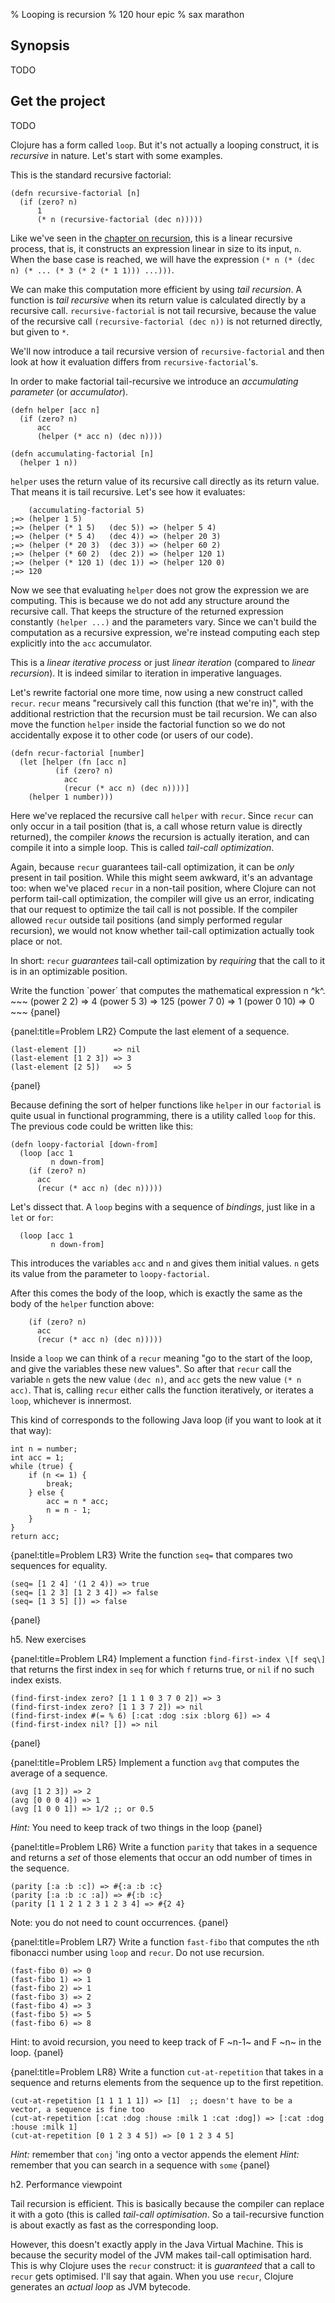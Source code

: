 % Looping is recursion
% 120 hour epic
% sax marathon

## Synopsis

TODO

## Get the project

TODO

Clojure has a form called `loop`. But it's not actually a looping construct,
it is _recursive_ in nature. Let's start with some examples.

This is the standard recursive factorial:

~~~
(defn recursive-factorial [n]
  (if (zero? n)
      1
      (* n (recursive-factorial (dec n)))))
~~~

Like we've seen in the [chapter on recursion][recursion], this is a linear
recursive process, that is, it constructs an expression linear in size to its
input, `n`. When the base case is reached, we will have the expression `(* n
(* (dec n) (* ... (* 3 (* 2 (* 1 1))) ...)))`.

We can make this computation more efficient by using _tail recursion_. A
function is _tail recursive_ when its return value is calculated directly by a
recursive call. `recursive-factorial` is not tail recursive, because the value
of the recursive call `(recursive-factorial (dec n))` is not returned
directly, but given to `*`.

We'll now introduce a tail recursive version of `recursive-factorial` and then
look at how it evaluation differs from `recursive-factorial`'s.

In order to make factorial tail-recursive we introduce an *accumulating
parameter* (or *accumulator*).

~~~
(defn helper [acc n]
  (if (zero? n)
      acc
      (helper (* acc n) (dec n))))

(defn accumulating-factorial [n]
  (helper 1 n))
~~~

`helper` uses the return value of its recursive call directly as its return
value. That means it is tail recursive. Let's see how it evaluates:

~~~
    (accumulating-factorial 5)
;=> (helper 1 5)
;=> (helper (* 1 5)   (dec 5)) => (helper 5 4)
;=> (helper (* 5 4)   (dec 4)) => (helper 20 3)
;=> (helper (* 20 3)  (dec 3)) => (helper 60 2)
;=> (helper (* 60 2)  (dec 2)) => (helper 120 1)
;=> (helper (* 120 1) (dec 1)) => (helper 120 0)
;=> 120
~~~

Now we see that evaluating `helper` does not grow the expression we are
computing. This is because we do not add any structure around the recursive
call. That keeps the structure of the returned expression constantly `(helper
...)` and the parameters vary. Since we can't build the computation as a
recursive expression, we're instead computing each step explicitly into the
`acc` accumulator.

This is a _linear iterative process_ or just _linear iteration_ (compared to
_linear recursion_). It is indeed similar to iteration in imperative
languages.

Let's rewrite factorial one more time, now using a new construct called
`recur`. `recur` means "recursively call this function (that we're in)", with
the additional restriction that the recursion must be tail recursion. We can
also move the function `helper` inside the factorial function so we do not
accidentally expose it to other code (or users of our code).

~~~
(defn recur-factorial [number]
  (let [helper (fn [acc n]
          (if (zero? n)
            acc
            (recur (* acc n) (dec n))))]
    (helper 1 number)))
~~~

Here we've replaced the recursive call `helper` with `recur`. Since `recur`
can only occur in a tail position (that is, a call whose return value is
directly returned), the compiler _knows_ the recursion is actually iteration,
and can compile it into a simple loop. This is called _tail-call
optimization_.

Again, because `recur` guarantees tail-call optimization, it can be _only_
present in tail position. While this might seem awkward, it's an advantage
too: when we've placed `recur` in a non-tail position, where Clojure can not
perform tail-call optimization, the compiler will give us an error, indicating
that our request to optimize the tail call is not possible. If the compiler
allowed `recur` outside tail positions (and simply performed regular
recursion), we would not know whether tail-call optimization actually took
place or not.

In short: `recur` _guarantees_ tail-call optimization by _requiring_ that the
call to it is in an optimizable position.

<exercise>
Write the function `power` that computes the mathematical expression n ^k^.
~~~
(power 2 2)  => 4
(power 5 3)  => 125
(power 7 0)  => 1
(power 0 10) => 0
~~~
{panel} 

{panel:title=Problem LR2}
Compute the last element of a sequence.
~~~
(last-element [])      => nil
(last-element [1 2 3]) => 3
(last-element [2 5])   => 5
~~~
{panel}

Because defining the sort of helper functions like `helper` in our `factorial` is quite usual in functional programming, there is a utility called `loop` for this. The previous code could be written like this:

~~~
(defn loopy-factorial [down-from]
  (loop [acc 1
         n down-from]
    (if (zero? n)
      acc
      (recur (* acc n) (dec n)))))
~~~

Let's dissect that. A `loop` begins with a sequence of _bindings_, just like in a `let` or `for`:
~~~
  (loop [acc 1
         n down-from]
~~~
This introduces the variables `acc` and `n` and gives them initial values. `n` gets its value from the parameter to `loopy-factorial`.

After this comes the body of the loop, which is exactly the same as the body of the `helper` function above:
~~~
    (if (zero? n)
      acc
      (recur (* acc n) (dec n)))))
~~~

Inside a `loop` we can think of a `recur` meaning "go to the start of the loop, and give the variables these new values". So after that `recur` call the variable `n` gets the new value `(dec n)`, and `acc` gets the new value `(* n acc)`. That is, calling `recur` either calls the function iteratively, or iterates a `loop`, whichever is innermost.

This kind of corresponds to the following Java loop (if you want to look at it that way):
~~~
int n = number;
int acc = 1;
while (true) {
    if (n <= 1) {
        break;
    } else {
        acc = n * acc;
        n = n - 1;
    }
}
return acc;

~~~

{panel:title=Problem LR3}
Write the function `seq=` that compares two sequences for equality.
~~~
(seq= [1 2 4] '(1 2 4)) => true
(seq= [1 2 3] [1 2 3 4]) => false
(seq= [1 3 5] []) => false
~~~
{panel} 

h5. New exercises

{panel:title=Problem LR4}
Implement a function `find-first-index \[f seq\]` that returns the first index in `seq` for which `f` returns true, or `nil` if no such index exists.
~~~
(find-first-index zero? [1 1 1 0 3 7 0 2]) => 3
(find-first-index zero? [1 1 3 7 2]) => nil
(find-first-index #(= % 6) [:cat :dog :six :blorg 6]) => 4
(find-first-index nil? []) => nil
~~~
{panel}

{panel:title=Problem LR5}
Implement a function `avg` that computes the average of a sequence.
~~~
(avg [1 2 3]) => 2
(avg [0 0 0 4]) => 1
(avg [1 0 0 1]) => 1/2 ;; or 0.5 
~~~
_Hint:_ You need to keep track of two things in the loop
{panel}

{panel:title=Problem LR6}
Write a function `parity` that takes in a sequence and returns a *set* of those elements that occur an odd number of times in the sequence.
~~~
(parity [:a :b :c]) => #{:a :b :c}
(parity [:a :b :c :a]) => #{:b :c}
(parity [1 1 2 1 2 3 1 2 3 4] => #{2 4}
~~~
Note: you do not need to count occurrences.
{panel}

{panel:title=Problem LR7}
Write a function `fast-fibo` that computes the `n`th fibonacci number using `loop` and `recur`. Do not use recursion.
~~~
(fast-fibo 0) => 0
(fast-fibo 1) => 1
(fast-fibo 2) => 1
(fast-fibo 3) => 2
(fast-fibo 4) => 3
(fast-fibo 5) => 5
(fast-fibo 6) => 8
~~~
Hint: to avoid recursion, you need to keep track of F ~n-1~ and F ~n~ in the loop.
{panel}

{panel:title=Problem LR8}
Write a function `cut-at-repetition` that takes in a sequence and returns elements from the sequence up to the first repetition.
~~~
(cut-at-repetition [1 1 1 1 1]) => [1]  ;; doesn't have to be a vector, a sequence is fine too
(cut-at-repetition [:cat :dog :house :milk 1 :cat :dog]) => [:cat :dog :house :milk 1]
(cut-at-repetition [0 1 2 3 4 5]) => [0 1 2 3 4 5]
~~~
_Hint:_ remember that `conj` 'ing onto a vector appends the element
_Hint:_ remember that you can search in a sequence with `some`
{panel}

h2. Performance viewpoint

Tail recursion is efficient. This is basically because the compiler can replace it with a goto (this is called _tail-call optimisation_. So a tail-recursive function is about exactly as fast as the corresponding loop.

However, this doesn't exactly apply in the Java Virtual Machine. This is because the security model of the JVM makes tail-call optimisation hard. This is why Clojure uses the `recur` construct: it is _guaranteed_ that a call to `recur` gets optimised. I'll say that again. When you use `recur`, Clojure generates an _actual loop_ as JVM bytecode.



[recursion]: recursion.html
